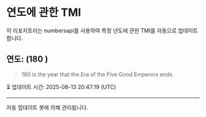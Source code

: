 
# 연도에 관한 TMI

이 리포지토리는 numbersapi를 사용하여 특정 년도에 관한 TMI를 자동으로 업데이트합니다.

## 연도: (180 )
> 180 is the year that the Era of the Five Good Emperors ends.

⏳ 업데이트 시간: 2025-08-13 20:47:19 (UTC)

---
자동 업데이트 봇에 의해 관리됩니다.
